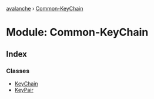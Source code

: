 [avalanche](../README.md) › [Common-KeyChain](common_keychain.md)

# Module: Common-KeyChain

## Index

### Classes

* [KeyChain](../classes/common_keychain.keychain.md)
* [KeyPair](../classes/common_keychain.keypair.md)
